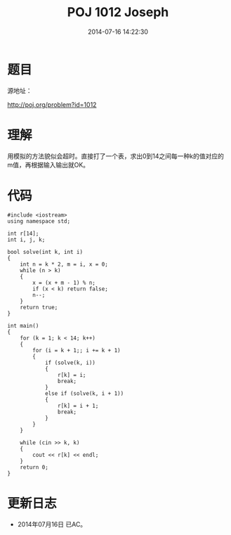 ﻿---
layout: post
title: POJ 1012 Joseph
date: 2014-07-16 14:22:30
categories: Exercise
toc: true
---
# 题目
源地址：

http://poj.org/problem?id=1012

# 理解
用模拟的方法貌似会超时。直接打了一个表，求出0到14之间每一种k的值对应的m值，再根据输入输出就OK。

<!-- more -->

# 代码

```
#include <iostream>
using namespace std;

int r[14];
int i, j, k;

bool solve(int k, int i)
{
    int n = k * 2, m = i, x = 0;
    while (n > k)
    {
        x = (x + m - 1) % n;
        if (x < k) return false;
        n--;
    }
    return true;
}

int main()
{
    for (k = 1; k < 14; k++)
    {
        for (i = k + 1;; i += k + 1)
        {
            if (solve(k, i))
            {
                r[k] = i;
                break;
            }
            else if (solve(k, i + 1))
            {
                r[k] = i + 1;
                break;
            }
        }
    }

    while (cin >> k, k)
    {
        cout << r[k] << endl;
    }
    return 0;
}

```

# 更新日志
- 2014年07月16日 已AC。
